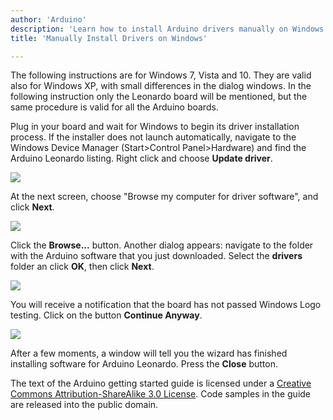 ```yaml
---
author: 'Arduino'
description: 'Learn how to install Arduino drivers manually on Windows 7, Vista & 10.'
title: 'Manually Install Drivers on Windows'

---
```


The following instructions are for Windows 7, Vista and 10. They are valid also for Windows XP, with small differences in the dialog windows. In the following instruction only the Leonardo board will be mentioned, but the same procedure is valid for all the Arduino boards.

Plug in your board and wait for Windows to begin its driver installation process. If the installer does not launch automatically, navigate to the Windows Device Manager (Start>Control Panel>Hardware) and find the Arduino Leonardo listing. Right click and choose **Update driver**.

![](assets/LeonardoWindowsDrivers0.png)

At the next screen, choose "Browse my computer for driver software", and click **Next**.

![](assets/LeonardoWindowsDrivers1.png)

Click the **Browse...** button. Another dialog appears: navigate to the folder with the Arduino software that you just downloaded. Select the **drivers** folder an click **OK**, then click **Next**.

![](assets/LeonardoWindowsDrivers2.png)

You will receive a notification that the board has not passed Windows Logo testing. Click on the button **Continue Anyway**.

![](assets/LeonardoWindowsDrivers3.png)

After a few moments, a window will tell you the wizard has finished installing software for Arduino Leonardo. Press the **Close** button.

The text of the Arduino getting started guide is licensed under a
[Creative Commons Attribution-ShareAlike 3.0 License](http://creativecommons.org/licenses/by-sa/3.0/). Code samples in the guide are released into the public domain.
